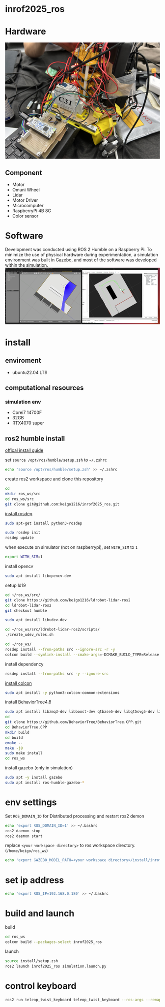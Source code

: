 # inrof2025_ros

# Hardware
![robot](images/robot.jpg)

## Component
- Motor
- Omuni Wheel
- Lidar
- Motor Driver
- Microcomputer
- RaspberryPi 4B 8G
- Color sensor

# Software
Development was conducted using ROS 2 Humble on a Raspberry Pi. To minimize the use of physical hardware during experimentation, a simulation environment was built in Gazebo, and most of the software was developed within the simulation.
![robot](images/simulation.png)

# install
## enviroment
- ubuntu22.04 LTS

## computational resources
### simulation env
- Corei7 14700F
- 32GB
- RTX4070 super

## ros2 humble install
[offical install guide](https://docs.ros.org/en/humble/Installation/Ubuntu-Install-Debs.html)

set `source /opt/ros/humble/setup.zsh` to `~/.zshrc`
```zsh
echo 'source /opt/ros/humble/setup.zsh' >> ~/.zshrc
```

create ros2 workspace and clone this repository
```bash
cd 
mkdir ros_ws/src
cd ros_ws/src
git clone git@github.com:keigo1216/inrof2025_ros.git
```

[install rosdep](https://docs.ros.org/en/humble/Tutorials/Intermediate/Rosdep.html)
```bash
sudo apt-get install python3-rosdep
```
```bash
sudo rosdep init
rosdep update
```

when execute on simulator (not on raspberrypi), set `WITH_SIM` to `1`
``` bash
export WITH_SIM=1 
```

install opencv
```bash
sudo apt install libopencv-dev
```

setup ld19
```bash
cd ~/ros_ws/src/
git clone https://github.com/keigo1216/ldrobot-lidar-ros2
cd ldrobot-lidar-ros2
git checkout humble
```
```bash
sudo apt install libudev-dev
```
```bash
cd ~/ros_ws/src/ldrobot-lidar-ros2/scripts/
./create_udev_rules.sh
```
```bash
cd ~/ros_ws/
rosdep install --from-paths src --ignore-src -r -y
colcon build --symlink-install --cmake-args=-DCMAKE_BUILD_TYPE=Release
```

install dependency
```bash
rosdep install --from-paths src -y --ignore-src
```

[install colcon](https://docs.ros.org/en/humble/Tutorials/Beginner-Client-Libraries/Colcon-Tutorial.html)

```bash
sudo apt install -y python3-colcon-common-extensions
```

install BehaviorTree4.8
```bash
sudo apt install libzmq3-dev libboost-dev qtbase5-dev libqt5svg5-dev libzmq3-dev libdw-dev
cd
git clone https://github.com/BehaviorTree/BehaviorTree.CPP.git
cd BehaviorTree.CPP
mkdir build
cd build
cmake ..
make -j8
sudo make install
cd ros_ws
```

install gazebo (only in simulation)
```bash
sudo apt -y install gazebo
sudo apt install ros-humble-gazebo-*
```

# env settings
Set `ROS_DOMAIN_ID` for Distributed processing and restart ros2 demon
```bash
echo 'export ROS_DOMAIN_ID=1' >> ~/.bashrc
ros2 daemon stop
ros2 daemon start
```

replace `<your workspace directory>` to ros workspace directory. (`/home/keigo/ros_ws`)
```bash
echo 'export GAZEBO_MODEL_PATH=<your workspace directory>/install/inrof2025_ros/share/inrof2025_ros/models/:${GAZEBO_MODEL_PATH}' >> ~/.bashrc
```

# set ip address
```bash
echo 'export ROS_IP=192.168.0.180' >> ~/.bashrc
```

# build and launch
build
```bash
cd ros_ws
colcon build --packages-select inrof2025_ros
```
launch
```bash
source install/setup.zsh
ros2 launch inrof2025_ros simulation.launch.py
```

# control keyboard
```bash
ros2 run teleop_twist_keyboard teleop_twist_keyboard --ros-args --remap cmd_vel:=/cmd_vel
```